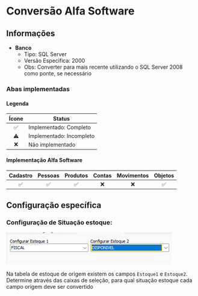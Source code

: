 # Conversão Alfa Software 

## Informações  
- **Banco**  
    - Tipo: SQL Server  
    - Versão Especifica: 2000  
    - Obs: Converter para mais recente utilizando o SQL Server 2008 como ponte, se necessário  

### Abas implementadas

#### Legenda

| Ícone | Status                   |
|:-----:| ------------------------ |
|  ✅   | Implementado: Completo   |
|  ⚠️   | Implementado: Incompleto |
|  ❌   | Não implementado         |
  
#### Implementação Alfa Software

| Cadastro | Pessoas | Produtos | Contas | Movimentos | Objetos |
|:--------:|:-------:|:--------:|:------:|:----------:|:-------:|
|    ✅    |   ✅    |    ✅    |   ❌   |     ❌     |   ✅    |

## Configuração específica  

### Configuração de Situação estoque:  
![AlphaEspecifico.png](./Imagens/AlphaEspecifico.png)

Na tabela de estoque de origem existem os campos `Estoque1` e `Estoque2`. Determine através das caixas de seleção, para qual situação estoque cada campo origem deve ser convertido 